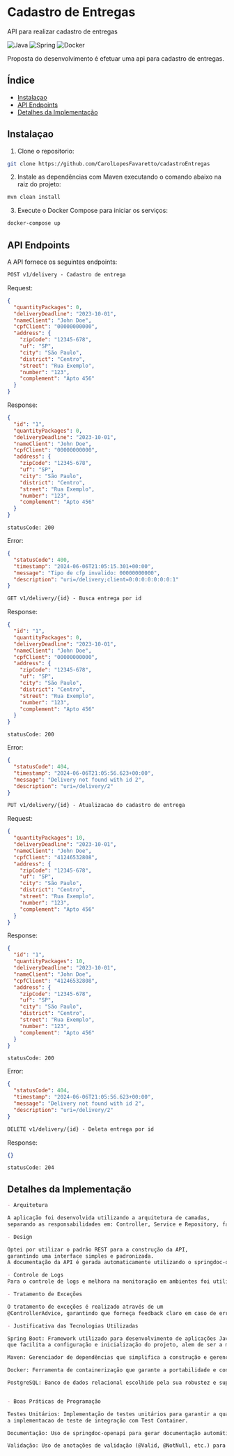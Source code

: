 # Cadastro de Entregas
API para realizar cadastro de entregas

![Java](https://img.shields.io/badge/java-%23ED8B00.svg?style=for-the-badge&logo=openjdk&logoColor=white)
![Spring](https://img.shields.io/badge/spring-%236DB33F.svg?style=for-the-badge&logo=spring&logoColor=white)
![Docker](https://img.shields.io/badge/Docker-D4FAFF?style=for-the-badge&logo=docker)

Proposta do desenvolvimento é efetuar uma api para cadastro de entregas.

## Índice

- [Instalaçao](#instalaçao)
- [API Endpoints](#api-endpoints)
- [Detalhes da Implementação](#detalhes-da-implementação)

## Instalaçao

1. Clone o repositorio:

```bash
git clone https://github.com/CarolLopesFavaretto/cadastroEntregas
```

2. Instale as dependências com Maven executando o comando abaixo na raiz do projeto:

```bash
mvn clean install
```

3. Execute o Docker Compose para iniciar os serviços:
    
```bash
docker-compose up
  ```

## API Endpoints
A API fornece os seguintes endpoints:


```markdown
POST v1/delivery - Cadastro de entrega
```
Request:
```json
{
  "quantityPackages": 0,
  "deliveryDeadline": "2023-10-01",
  "nameClient": "John Doe",
  "cpfClient": "00000000000",
  "address": {
    "zipCode": "12345-678",
    "uf": "SP",
    "city": "São Paulo",
    "district": "Centro",
    "street": "Rua Exemplo",
    "number": "123",
    "complement": "Apto 456"
  }
}
```

Response:
```json
{
  "id": "1",
  "quantityPackages": 0,
  "deliveryDeadline": "2023-10-01",
  "nameClient": "John Doe",
  "cpfClient": "00000000000",
  "address": {
    "zipCode": "12345-678",
    "uf": "SP",
    "city": "São Paulo",
    "district": "Centro",
    "street": "Rua Exemplo",
    "number": "123",
    "complement": "Apto 456"
  }
}
```
```
statusCode: 200
```

Error:
```json
{
  "statusCode": 400,
  "timestamp": "2024-06-06T21:05:15.301+00:00",
  "message": "Tipo de cfp invalido: 00000000000",
  "description": "uri=/delivery;client=0:0:0:0:0:0:0:1"
}
```

```markdown
GET v1/delivery/{id} - Busca entrega por id
```

Response:
```json
{
  "id": "1",
  "quantityPackages": 0,
  "deliveryDeadline": "2023-10-01",
  "nameClient": "John Doe",
  "cpfClient": "00000000000",
  "address": {
    "zipCode": "12345-678",
    "uf": "SP",
    "city": "São Paulo",
    "district": "Centro",
    "street": "Rua Exemplo",
    "number": "123",
    "complement": "Apto 456"
  }
}
```
```
statusCode: 200
```

Error:
```json
{
  "statusCode": 404,
  "timestamp": "2024-06-06T21:05:56.623+00:00",
  "message": "Delivery not found with id 2",
  "description": "uri=/delivery/2"
}
```

```markdown
PUT v1/delivery/{id} - Atualizacao do cadastro de entrega
```
Request:
```json
{
  "quantityPackages": 10,
  "deliveryDeadline": "2023-10-01",
  "nameClient": "John Doe",
  "cpfClient": "41246532808",
  "address": {
    "zipCode": "12345-678",
    "uf": "SP",
    "city": "São Paulo",
    "district": "Centro",
    "street": "Rua Exemplo",
    "number": "123",
    "complement": "Apto 456"
  }
}
```

Response:
```json
{
  "id": "1",
  "quantityPackages": 10,
  "deliveryDeadline": "2023-10-01",
  "nameClient": "John Doe",
  "cpfClient": "41246532808",
  "address": {
    "zipCode": "12345-678",
    "uf": "SP",
    "city": "São Paulo",
    "district": "Centro",
    "street": "Rua Exemplo",
    "number": "123",
    "complement": "Apto 456"
  }
}
```
```
statusCode: 200
```
Error:
```json
{
  "statusCode": 404,
  "timestamp": "2024-06-06T21:05:56.623+00:00",
  "message": "Delivery not found with id 2",
  "description": "uri=/delivery/2"
}
```

```markdown
DELETE v1/delivery/{id} - Deleta entrega por id
```

Response:
```json
{}
```
```
statusCode: 204
```

## Detalhes da Implementação
```markdown
- Arquitetura

A aplicação foi desenvolvida utilizando a arquitetura de camadas, 
separando as responsabilidades em: Controller, Service e Repository, facilita a manutenção do código e testes dos componentes.  

- Design

Optei por utilizar o padrão REST para a construção da API, 
garantindo uma interface simples e padronizada. 
A documentação da API é gerada automaticamente utilizando o springdoc-openapi.  

- Controle de Logs
Para o controle de logs e melhora na monitoração em ambientes foi utilizamos o SLF4J. 

- Tratamento de Exceções

O tratamento de exceções é realizado através de um 
@ControllerAdvice, garantindo que forneça feedback claro em caso de erros.

- Justificativa das Tecnologias Utilizadas

Spring Boot: Framework utilizado para desenvolvimento de aplicações Java, 
que facilita a configuração e inicialização do projeto, alem de ser a mais utilizada no mercado.

Maven: Gerenciador de dependências que simplifica a construção e gerenciamento do ciclo de vida do projeto.

Docker: Ferramenta de containerização que garante a portabilidade e consistência do ambiente de execução da aplicação.

PostgreSQL: Banco de dados relacional escolhido pela sua robustez e suporte a operações complexas.


- Boas Práticas de Programação

Testes Unitários: Implementação de testes unitários para garantir a qualidade e cobertura do código, assim como
a implementacao de teste de integração com Test Container.

Documentação: Uso de springdoc-openapi para gerar documentação automática da API.

Validação: Uso de anotações de validação (@Valid, @NotNull, etc.) para garantir a integridade dos dados recebidos pela API.
```